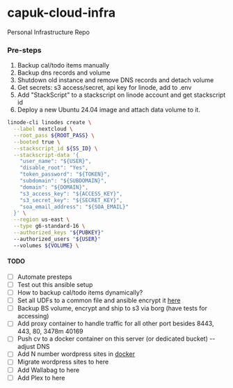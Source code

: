 # capuk-cloud-infra
Personal Infrastructure Repo
### Pre-steps
1. Backup cal/todo items manually
2. Backup dns records and volume
3. Shutdown old instance and remove DNS records and detach volume
4. Get secrets: s3 access/secret, api key for linode, add to .env
5. Add "StackScript" to a stackscript on linode account and get stackscript id
6. Deploy a new Ubuntu 24.04 image and attach data volume to it.

``` bash
linode-cli linodes create \
  --label nextcloud \
  --root_pass ${ROOT_PASS} \
  --booted true \
  --stackscript_id ${SS_ID} \
  --stackscript-data '{
    "user_name": "${USER}",
    "disable_root": "Yes",
    "token_password": "${TOKEN}",
    "subdomain": "${SUBDOMAIN}",
    "domain": "${DOMAIN}",
    "s3_access_key": "${ACCESS_KEY}",
    "s3_secret_key": "${SECRET_KEY}",
    "soa_email_address": "${SOA_EMAIL}"
  }' \
  --region us-east \
  --type g6-standard-16 \
  --authorized_keys "${PUBKEY}"
  --authorized_users "${USER}"
  --volumes ${VOLUME} \ 
```

#### TODO
- [ ] Automate presteps
- [ ] Test out this ansible setup
- [ ] How to backup cal/todo items dynamically?
- [ ] Set all UDFs to a common file and ansible encrypt it [here](https://github.com/christinepuk/capuk-infra/blob/main/nextcloud/group_vars/linode/secret_vars.yml)
- [ ] Backup BS volume, encrypt and ship to s3 via borg (have tests for accessing)
- [ ] Add proxy container to handle traffic for all other port besides 8443, 443, 80, 3478m 40169
- [ ] Push cv to a docker container on this server (or dedicated bucket) -- adjust DNS
- [ ] Add N number wordpress sites in [docker](https://www.docker.com/blog/how-to-dockerize-wordpress/)
- [ ] Migrate wordpress sites to here
- [ ] Add Wallabag to here
- [ ] Add Plex to here
